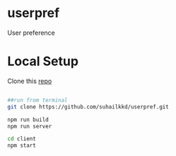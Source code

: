# userpref
User preference 

# Local Setup
Clone this [repo](https://github.com/suhailkkd/userpref.git)

```bash

##run from terminal
git clone https://github.com/suhailkkd/userpref.git

npm run build
npm run server

cd client
npm start


```

